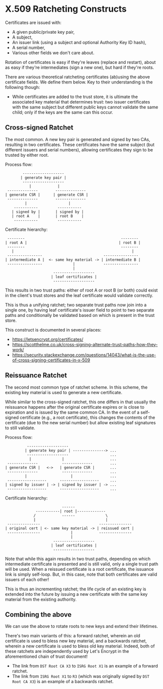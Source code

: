 # X.509 Ratcheting Constructs

Certificates are issued with:

 - A given public/private key pair,
 - A subject,
 - An issuer link (using a subject and optional Authority Key ID hash),
 - A serial number,
 - Various other fields we don't care about.

Rotation of certificates is easy if they're leaves (replace and restart),
about as easy if they're intermediates (sign a new one), but hard if
they're roots.

There are various theoretical ratcheting certificates (ab)using the above
certificate fields. We define them below. Key to their understanding is the
following though:

 - While certificates are added to the trust store, it is ultimate the
   associated key material that determines trust: two issuer certificates
   with the same subject but different public keys cannot validate the same
   child; only if the keys are the same can this occur.

## Cross-signed Ratchet

The most common. A new key pair is generated and signed by two CAs, resulting
in two certificates. These certificates have the same subject (but different
issuers and serial numbers), allowing certificates they sign to be trusted by
either root.

Process flow:

            -------------------
           | generate key pair |
            -------------------
               |            |
     --------------        --------------
    | generate CSR |      | generate CSR |
     --------------        --------------
             |                   |
        -----------         -----------
       | signed by |       | signed by |
       | root A    |       | root B    |
        -----------         -----------


Certificate hierarchy:

     --------                                            --------
    | root A |                                          | root B |
     --------                                            --------
       |                                                      |
     ----------------                            ----------------
    | intermediate A |  <- same key material -> | intermediate B |
     ----------------              |             ----------------
                                   |
                          -------------------
                         | leaf certificates |
                          -------------------


This results in two trust paths: either of root A or root B (or both) could
exist in the client's trust stores and the leaf certificate would validate
correctly.

This is thus a unifying ratchet; two separate trust paths now join into a
single one, by having leaf certificate's issuer field to point to two separate
paths and conditionally be validated based on which is present in the trust
store.

This construct is documented in several places:

 - https://letsencrypt.org/certificates/
 - https://scotthelme.co.uk/cross-signing-alternate-trust-paths-how-they-work/
 - https://security.stackexchange.com/questions/14043/what-is-the-use-of-cross-signing-certificates-in-x-509


## Reissuance Ratchet

The second most common type of ratchet scheme. In this scheme, the existing
key material is used to generate a new certificate.

While similar to the cross-signed ratchet, this one differs in that usually
the reissuance happens after the original certificate expires or is close
to expiration and is issued by the same common CA. In the event of a
self-signed certificate (e.g., a root certificate), this changes the contents
of the certificate (due to the new serial number) but allow existing
leaf signatures to still validate.

Process flow:

              -------------------
             | generate key pair | ---------------> ...
              -------------------                   ...
               |              |                     ...
     --------------           --------------        ...
    | generate CSR |   <->   | generate CSR |       ...
     --------------           --------------        ...
             |                    |                 ...
     ------------------      ------------------     ...
    | signed by issuer | -> | signed by issuer | -> ...
     ------------------      ------------------     ...


Certificate hierarchy:

                              ------
                  -----------| root |-------------
                 /            ------              \
                 |                                |
     ---------------                           ---------------
    | original cert | <- same key material -> | reissued cert |
     ---------------              |            ---------------
                                  |
                          -------------------
                         | leaf certificates |
                          -------------------


Note that while this again results in two trust paths, depending on which
intermediate certificate is presented and is still valid, only a single
trust path will be used. When a reissued certificate is a root certificate,
the issuance link is simply self-loop. But, in this case, note that both
certificates are valid issuers of each other!

This is thus an incrementing ratchet; the life cycle of an existing key is
extended into the future by issuing a new certificate with the same key
material from the existing authority.

## Combining the above

We can use the above to rotate roots to new keys and extend their lifetimes.

There's two main variants of this: a forward ratchet, wherein an old
certificate is used to bless new key material, and a backwards ratchet,
wherein a new certificate is used to bless old key material. Indeed, both of
these ratchets are independently used by Let's Encrypt in the aforementioned
chain of trust document!

 - The link from `DST Root CA X3` to `ISRG Root X1` is an example of a forward
   ratchet.
 - The link from `ISRG Root X1` to `R3` (which was originally signed by
   `DST Root CA X3`) is an example of a backwards ratchet.
